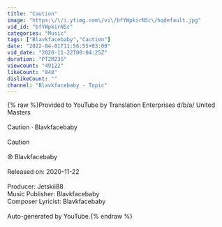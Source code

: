 ```yaml
---
title: "Caution"
image: "https:\/\/i.ytimg.com\/vi\/bfYWpkirNSc\/hqdefault.jpg"
vid_id: "bfYWpkirNSc"
categories: "Music"
tags: ["Blavkfacebaby","Caution"]
date: "2022-04-01T11:56:55+03:00"
vid_date: "2020-11-22T00:04:25Z"
duration: "PT2M23S"
viewcount: "49122"
likeCount: "848"
dislikeCount: ""
channel: "Blavkfacebaby - Topic"
---
```

{% raw %}Provided to YouTube by Translation Enterprises d/b/a/ United Masters<br /><br />Caution · Blavkfacebaby<br /><br />Caution<br /><br />℗ Blavkfacebaby<br /><br />Released on: 2020-11-22<br /><br />Producer: Jetskii88<br />Music  Publisher: Blavkfacebaby<br />Composer  Lyricist: Blavkfacebaby<br /><br />Auto-generated by YouTube.{% endraw %}
